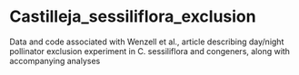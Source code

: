 # Castilleja_sessiliflora_exclusion
Data and code associated with Wenzell et al., article describing day/night pollinator exclusion experiment in C. sessiliflora and congeners, along with accompanying analyses
